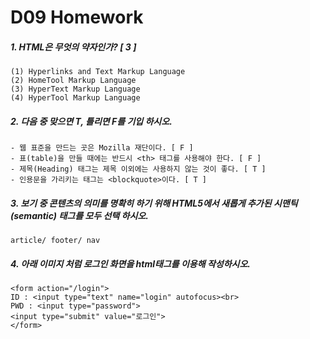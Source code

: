 # D09 Homework

##### 1. HTML은 무엇의 약자인가? [ 3 ]

```
(1) Hyperlinks and Text Markup Language
(2)	HomeTool Markup Language
(3)	HyperText Markup Language
(4)	HyperTool Markup Language
```



##### 2. 다음 중 맞으면 T, 틀리면 F를 기입 하시오.

```
- 웹 표준을 만드는 곳은 Mozilla 재단이다. [ F ]
- 표(table)을 만들 때에는 반드시 <th> 태그를 사용해야 한다. [ F ]
- 제목(Heading) 태그는 제목 이외에는 사용하지 않는 것이 좋다. [ T ]
- 인용문을 가리키는 태그는 <blockquote>이다. [ T ]
```



##### 3. 보기 중 콘텐츠의 의미를 명확히 하기 위해 HTML5에서 새롭게 추가된 시맨틱(semantic) 태그를 모두 선택 하시오.

```
article/ footer/ nav
```



##### 4.  아래 이미지 처럼 로그인 화면을 html태그를 이용해 작성하시오.

```
<form action="/login">
ID : <input type="text" name="login" autofocus><br>
PWD : <input type="password">
<input type="submit" value="로그인">
</form>
```

